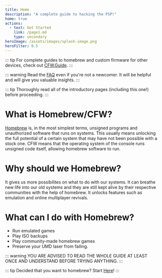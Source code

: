 ```yaml
---
title: Home
description: "A complete guide to hacking the PSP!"
home: true
actions:
  - text: Get Started
    link: /page1.md
    type: secondary
heroImage: /assets/images/splash-image.png
heroFilter: 0.5
---
```


::: tip
For complete guides to homebrew and custom firmware for other devices, check out [CFW.Guide](https://cfw.guide).
:::

::: warning
Read the [FAQ](/faq.md) even if you're not a newcomer. It will be helpful and will give you valuable insights.
:::

::: tip
Thoroughly read all of the introductory pages (including this one!) before proceeding.
:::

# What is Homebrew/CFW?
[Homebrew](https://en.wikipedia.org/wiki/Homebrew_(video_games)) is, in the most simplest terms, unsigned programs and unauthorized software that runs on systems. This usually means unlocking the full potential of a certain system that may have not been possible with a stock one. CFW means that the operating system of the console runs unsigned code itself, allowing homebrew software to run.

# Why should we Homebrew?
It gives us more possibilites on what to do with our systems. It can breathe new life into our old systems and they are still kept alive by their respective communities with the help of homebrew. It unlocks features such as emulation and online multiplayer revivals.

# What can I do with Homebrew?
- Run emulated games
- Play ISO backups
- Play community-made homebrew games
- Preserve your UMD laser from failing.

::: warning
YOU ARE ADVISED TO READ THE WHOLE GUIDE AT LEAST ONCE AND UNDERSTAND BEFORE TRYING ANYTHING.
:::

::: tip 
Decided that you want to homebrew? Start [Here](/page1.md)!
:::